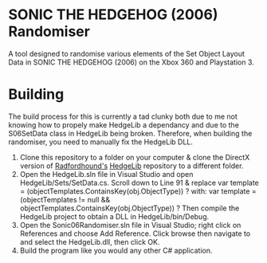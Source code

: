 # SONIC THE HEDGEHOG (2006) Randomiser
A tool designed to randomise various elements of the Set Object Layout Data in SONIC THE HEDGEHOG (2006) on the Xbox 360 and Playstation 3.

# Building
The build process for this is currently a tad clunky both due to me not knowing how to propely make HedgeLib a dependancy and due to the S06SetData class in HedgeLib being broken. Therefore, when building the randomiser, you need to manually fix the HedgeLib DLL.

1) Clone this repository to a folder on your computer & clone the DirectX version of [Radfordhound's](https://github.com/Radfordhound) [HedgeLib](https://github.com/Radfordhound/HedgeLib/tree/directX) repository to a different folder.
2) Open the HedgeLib.sln file in Visual Studio and open HedgeLib/Sets/SetData.cs. Scroll down to Line 91 & replace 
var template = (objectTemplates.ContainsKey(obj.ObjectType)) ?
with:
var template = (objectTemplates != null && objectTemplates.ContainsKey(obj.ObjectType)) ?
Then compile the HedgeLib project to obtain a DLL in HedgeLib/bin/Debug.
3) Open the Sonic06Randomiser.sln file in Visual Studio; right click on References and choose Add Reference. Click browse then navigate to and select the HedgeLib.dll, then click OK.
4) Build the program like you would any other C# application.
